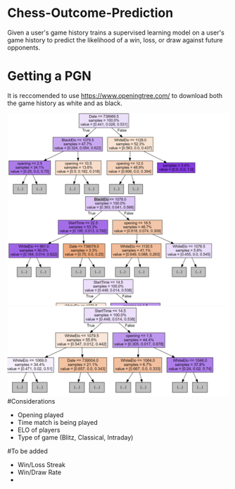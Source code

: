 # Chess-Outcome-Prediction
Given a user's game history trains a supervised learning model on a user's game history to predict the likelihood of a win, loss, or draw against future opponents.

# Getting a PGN
It is reccomended to use https://www.openingtree.com/ to download both the game history as white and as black. 


![Screenshot](Screenshot%202024-10-16%20164613.png)
![Screenshot](Screenshot%202024-10-16%20164630.png)
#Considerations
- Opening played
- Time match is being played
- ELO of players
- Type of game (Blitz, Classical, Intraday)


#To be added
- Win/Loss Streak
- Win/Draw Rate
- 
